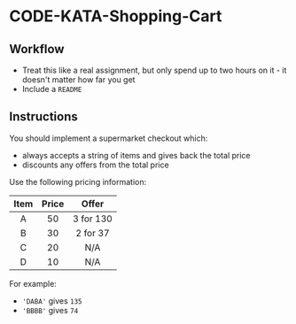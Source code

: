 # CODE-KATA-Shopping-Cart

## Workflow
- Treat this like a real assignment, but only spend up to two hours on it - it doesn't matter how far you get
- Include a `README`

## Instructions
You should implement a supermarket checkout which:
- always accepts a string of items and gives back the total price
- discounts any offers from the total price

Use the following pricing information:

| Item  | Price | Offer     |
| :---: | :---: | :---:     |
| A     | 50    | 3 for 130 |
| B     | 30    | 2 for 37  |
| C     | 20    | N/A       |
| D     | 10    | N/A       |

For example:
- `'DABA'` gives `135`
- `'BBBB'` gives `74`
